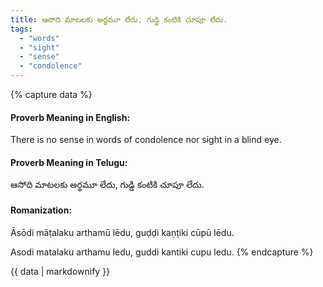 ```yaml
---
title: ఆసోది మాటలకు అర్థమూ లేదు, గుడ్డి కంటికి చూపూ లేదు.
tags:
  - "words"
  - "sight"
  - "sense"
  - "condolence"
---
```


{% capture data %}
#### Proverb Meaning in English:
There is no sense in words of condolence nor sight in a blind eye.

#### Proverb Meaning in Telugu:
ఆసోది మాటలకు అర్థమూ లేదు, గుడ్డి కంటికి చూపూ లేదు.

#### Romanization:
Āsōdi māṭalaku arthamū lēdu, guḍḍi kaṇṭiki cūpū lēdu.

Asodi matalaku arthamu ledu, guddi kantiki cupu ledu.
{% endcapture %}

{{ data | markdownify }}

